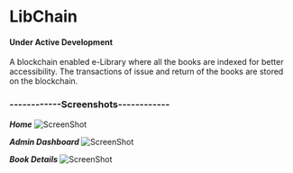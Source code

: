 # LibChain

#### Under Active Development ####

A blockchain enabled e-Library where all the books are indexed for better accessibility.
The transactions of issue and return of the books are stored on the blockchain.

### ------------Screenshots------------ ###

***Home***
![ScreenShot](https://raw.github.com/mayank11196/TeamIntegrity/LibChain/dev2/libchain/home/static/img/home.PNG)


***Admin Dashboard***
![ScreenShot](https://raw.github.com/mayank11196/TeamIntegrity/LibChain/dev2/libchain/home/static/img/admin.PNG)


***Book Details***
![ScreenShot](https://raw.github.com/mayank11196/TeamIntegrity/LibChain/dev2/libchain/home/static/img/book.PNG)
